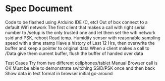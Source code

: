 # Spec Document

Code to be flashed using Arduino IDE (C, etc)
  Out of box connect to a default Wifi network
  The first client that makes a call with right serial number to /setup is the only trusted one and let them set the wifi network ssid and PSK,  reboot
  Read temp. Humidity sensor with reasonable sampling speed with a time stamp
  Have a history of Last 12 Hrs, then overwrite the buffer and keep a pointer to original data 
  When a client  makes a call to /Data give them current buffer,   flush the buffer of handed over data


Test Cases
  Try from two different cellphones/tablet
  Manual Browser call is OK
  Must be able to demonstrate switching SSID/PSK once and then back
  Show data in text format in browser initial go-around

